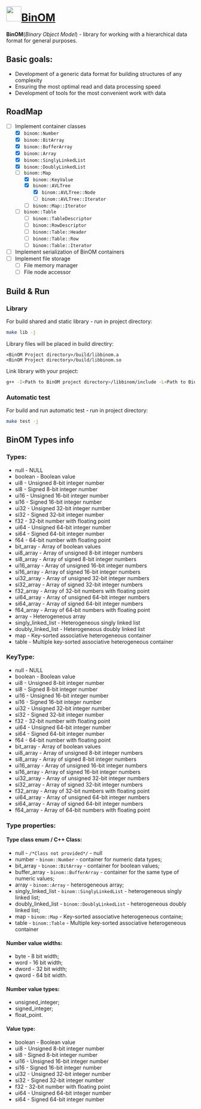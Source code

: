 # <a href="https://gbytegear.github.io/BinOM/"><img src="https://gbytegear.github.io/BinOM/src/img/BinOM.ico" height="40">BinOM</a>

**BinOM**(*Binary Object Model*) - library for working with a hierarchical data format for general purposes.

## Basic goals:
* Development of a generic data format for building structures of any complexity
* Ensuring the most optimal read and data processing speed
* Development of tools for the most convenient work with data

## RoadMap
* [ ] Implement container classes
  * [x] `binom::Number`
  * [x] `binom::BitArray`
  * [x] `binom::BufferArray`
  * [x] `binom::Array`
  * [x] `binom::SinglyLinkedList`
  * [x] `binom::DoublyLinkedList`
  * [ ] `binom::Map`
    * [x] `binom::KeyValue`
    * [x] `binom::AVLTree`
      * [x] `binom::AVLTree::Node`
      * [ ] `binom::AVLTree::Iterator`
    * [ ] `binom::Map::Iterator`
  * [ ] `binom::Table`
    * [ ] `binom::TableDescriptor`
    * [ ] `binom::RowDescriptor`
    * [ ] `binom::Table::Header`
    * [ ] `binom::Table::Row`
    * [ ] `binom::Table::Iterator`
* [ ] Implement serialization of BinOM containers
* [ ] Implement file storage
  * [ ] File memory manager
  * [ ] File node accessor

## Build & Run

### Library
For build shared and static library - run in project directory:
```bash
make lib -j
```
Library files will be placed in build directiry:
```
<BinOM Project directory>/build/libbinom.a
<BinOM Project directory>/build/libbinom.so
```
Link library with your project:
```bash
g++ -I<Path to BinOM project directory>/libbinom/include -L<Path to BinOM project directory>/build -lbinom -lpthread <your sources>
```

### Automatic test
For build and run automatic test - run in project directory:
```bash
make test -j
```

## BinOM Types info
### Types:
* null - NULL
* boolean - Boolean value
* ui8 - Unsigned 8-bit integer number
* si8 - Signed 8-bit integer number
* ui16 - Unsigned 16-bit integer number
* si16 - Signed 16-bit integer number
* ui32 - Unsigned 32-bit integer number
* si32 - Signed 32-bit integer number
* f32 - 32-bit number with floating point
* ui64 - Unsigned 64-bit integer number
* si64 - Signed 64-bit integer number
* f64 - 64-bit number with floating point
* bit_array - Array of boolean values
* ui8_array - Array of unsigned 8-bit integer numbers
* si8_array - Array of signed 8-bit integer numbers
* ui16_array - Array of unsigned 16-bit integer numbers
* si16_array - Array of signed 16-bit integer numbers
* ui32_array - Array of unsigned 32-bit integer numbers
* si32_array - Array of signed 32-bit integer numbers
* f32_array - Array of 32-bit numbers with floating point
* ui64_array - Array of unsigned 64-bit integer numbers
* si64_array - Array of signed 64-bit integer numbers
* f64_array - Array of 64-bit numbers with floating point
* array - Heterogeneous array
* singly_linked_list - Heterogeneous singly linked list
* doubly_linked_list - Heterogeneous doubly linked list
* map - Key-sorted associative heterogeneous container
* table - Multiple key-sorted associative heterogeneous container

### KeyType:
* null - NULL
* boolean - Boolean value
* ui8 - Unsigned 8-bit integer number
* si8 - Signed 8-bit integer number
* ui16 - Unsigned 16-bit integer number
* si16 - Signed 16-bit integer number
* ui32 - Unsigned 32-bit integer number
* si32 - Signed 32-bit integer number
* f32 - 32-bit number with floating point
* ui64 - Unsigned 64-bit integer number
* si64 - Signed 64-bit integer number
* f64 - 64-bit number with floating point
* bit_array - Array of boolean values
* ui8_array - Array of unsigned 8-bit integer numbers
* si8_array - Array of signed 8-bit integer numbers
* ui16_array - Array of unsigned 16-bit integer numbers
* si16_array - Array of signed 16-bit integer numbers
* ui32_array - Array of unsigned 32-bit integer numbers
* si32_array - Array of signed 32-bit integer numbers
* f32_array - Array of 32-bit numbers with floating point
* ui64_array - Array of unsigned 64-bit integer numbers
* si64_array - Array of signed 64-bit integer numbers
* f64_array - Array of 64-bit numbers with floating point

### Type properties:
#### Type class enum / C++ Class:
* null - `/*Class not provided*/` - null
* number - `binom::Number` - container for numeric data types;
* bit_array - `binom::BitArray` - сontainer for boolean values;
* buffer_array - `binom::BufferArray` - сontainer for the same type of numeric values;
* array - `binom::Array` - heterogeneous array;
* singly_linked_list - `binom::SinglyLinkedList` - heterogeneous singly linked list;
* doubly_linked_list - `binom::DoublyLinkedList` - heterogeneous doubly linked list;
* map - `binom::Map` - Key-sorted associative heterogeneous containe;
* table - `binom::Table` - Multiple key-sorted associative heterogeneous container

#### Number value widths:
* byte - 8 bit width;
* word - 16 bit width;
* dword - 32 bit width;
* qword - 64 bit width.

#### Number value types:
* unsigned_integer;
* signed_integer;
* float_point.

#### Value type:
* boolean - Boolean value
* ui8 - Unsigned 8-bit integer number
* si8 - Signed 8-bit integer number
* ui16 - Unsigned 16-bit integer number
* si16 - Signed 16-bit integer number
* ui32 - Unsigned 32-bit integer number
* si32 - Signed 32-bit integer number
* f32 - 32-bit number with floating point
* ui64 - Unsigned 64-bit integer number
* si64 - Signed 64-bit integer number

